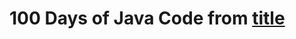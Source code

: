 
# 100 Days of Java Code from [title](https://www.geeksforgeeks.org/100-days-of-code-a-complete-guide-for-beginners-and-experienced/)